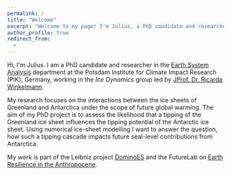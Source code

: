 ```yaml
---
permalink: /
title: "Welcome"
excerpt: "Welcome to my page! I'm Julius, a PhD candidate and researcher in the <i>Earth System Analysis</i> department at the <i>Potsdam Institute for Climate Impact Research</i> (PIK) in Potsdam, Germany, focusing on numerical ice-sheet modelling."
author_profile: true
redirect_from:
  - 
---
```


Hi, I'm Julius. I am a PhD candidate and researcher in the [Earth System Analysis](https://www.pik-potsdam.de/research/earth-system-analysis "https://www.pik-potsdam.de/research/earth-system-analysis") department at the Potsdam Institute for Climate Impact Research (PIK), Germany, working in the *Ice Dynamics* group led by [JProf. Dr. Ricarda Winkelmann](https://ricarda.science "https://ricarda.science").

My research focuses on the interactions between the ice sheets of Greenland and Antarctica under the scope of future global warming. The aim of my PhD project is to assess the likelihood that a tipping of the Greenland ice sheet influences the tipping potential of the Antarctic ice sheet. Using numerical ice-sheet modelling I want to answer the question, how such a tipping cascade impacts future seal-level contributions from Antarctica.

My work is part of the Leibniz project [DominoES](https://www.pik-potsdam.de/dominoes "https://www.pik-potsdam.de/dominoes") and the FutureLab on [Earth Resilience in the Anthropocene](https://www.pik-potsdam.de/earthresilience "https://www.pik-potsdam.de/earthresilience").